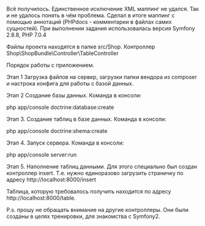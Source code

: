Всё получилось. Единственное исключение XML маппинг не удался. Так и не удалось понять в чём проблема. Сделал в итоге
маппинг с помощью аннотаций (PHPdocs - комментарии в файлах самих сущностей).
При выполнении задания использовалась версия Symfony 2.8.8, PHP 7.0.4

Файлы проекта находятся в папке src/Shop. Контроллер Shop\ShopBundle\Controller\TableController

Порядок работы с приложением.

Этап 1 Загрузка файлов на сервер, загрузки папки вендора из composer и настрока конфига для работы с базой данных.

Этап 2 Создание базы данных. Команда в консоли:

php app/console doctrine:database:create

Этап 3. Создание таблиц в базе данных. Команда в консоли:

php app/console doctrine:shema:create

Этап 4. Запуск сервера. Команда в консоли:

php app/console server:run

Этап 5. Наполнение таблиц данными. Для этого специально был создан контроллер insert. Т.е. нужно единоразово загрузить
страничку по адресу http://localhost:8000/insert

Таблица, которую требовалось получить находится по адресу http://localhost:8000/table.

P.s. прошу не обращать внимание на другие контроллеры. Они были созданы в целях тренировки, для знакомства с Symfony2.